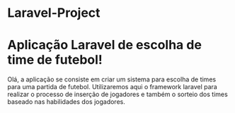 # Laravel-Project

# Aplicação Laravel de escolha de time de futebol!

Olá, a aplicação se consiste em criar um sistema para escolha de times para uma partida de futebol. Utilizaremos aqui o framework laravel para realizar o processo de inserção de jogadores e também o sorteio dos times baseado nas habilidades dos jogadores.
